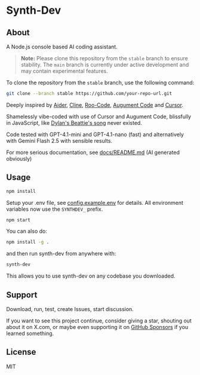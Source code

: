 # Synth-Dev

## About

A Node.js console based AI coding assistant.

> **Note:** Please clone this repository from the `stable` branch to ensure stability.
> The `main` branch is currently under active development and may contain experimental features.

To clone the repository from the `stable` branch, use the following command:

```bash
git clone --branch stable https://github.com/your-repo-url.git
```

Deeply inspired by [Aider](https://github.com/Aider-AI/aider), [Cline](https://github.com/cline/cline), [Roo-Code](https://github.com/RooCodeInc/Roo-Code), [Augument Code](https://www.augmentcode.com/) and [Cursor](https://www.cursor.com/).

Shamelessly vibe-coded with use of Cursor and Augument Code, blissfully in JavaScript, like [Dylan's Beattie's song](https://www.youtube.com/watch?v=jxi0ETwDvws&t=250s) never existed.

Code tested with GPT-4.1-mini and GPT-4.1-nano (fast) and alternatively with Gemini Flash 2.5 with sensible results.

For more serious documentation, see [docs/README.md](docs/README.md) (AI generated obviously)

## Usage

```bash
npm install
```

Setup your .env file, see [config.example.env](config.example.env) for details. All environment variables now use the `SYNTHDEV_` prefix.

```bash
npm start
```

You can also do:

```bash
npm install -g .
```

and then run synth-dev from anywhere with:

```bash
synth-dev
```

This allows you to use synth-dev on any codebase you downloaded.

## Support

Download, run, test, create Issues, start discussion.

If you want to see this project continue, consider giving a star, shouting out about it on X.com,
or maybe even supporting it on [GitHub Sponsors](https://github.com/sponsors/adamskrodzki) if you learned something.

## License

MIT
